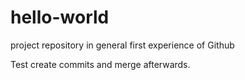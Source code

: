# hello-world
project repository in general
first experience of Github

Test create commits and merge afterwards.
